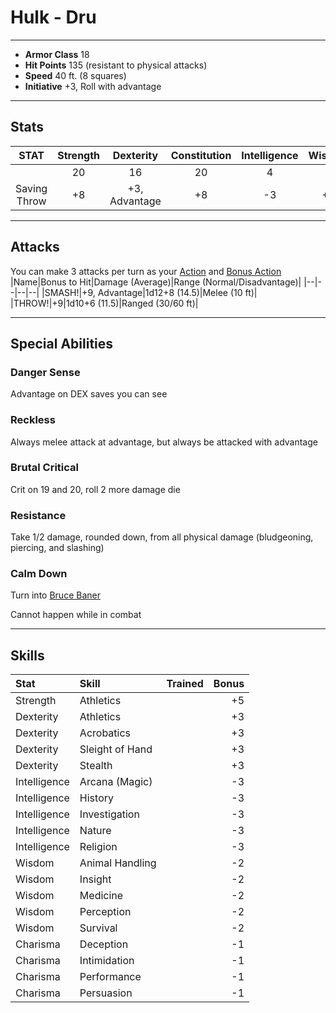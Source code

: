 # Hulk - Dru
___
- **Armor Class** 18
- **Hit Points** 135 (resistant to physical attacks)
- **Speed** 40 ft. (8 squares)
- **Initiative** +3, Roll with advantage
___
## Stats
|STAT|Strength|Dexterity|Constitution|Intelligence|Wisdom|Charisma|
|:---:|:---:|:---:|:---:|:---:|:---:|:---:|
||20|16|20|4|6|8|
|Saving Throw|+8|+3, Advantage|+8|-3|+2|-1|
___
## Attacks
You can make 3 attacks per turn as your [Action](./../README.md#action) and [Bonus Action](./../README.md#bonus-action)
|Name|Bonus to Hit|Damage (Average)|Range (Normal/Disadvantage)|
|--|--|--|--|
|SMASH!|+9, Advantage|1d12+8 (14.5)|Melee (10 ft)|
|THROW!|+9|1d10+6 (11.5)|Ranged (30/60 ft)|
___
## Special Abilities
### Danger Sense
Advantage on DEX saves you can see
### Reckless
Always melee attack at advantage, but always be attacked with advantage
### Brutal Critical
Crit on 19 and 20, roll 2 more damage die
### Resistance
Take 1/2 damage, rounded down, from all physical damage (bludgeoning, piercing, and slashing)
### Calm Down
Turn into [Bruce Baner](./Banner.md)

Cannot happen while in combat
___
## Skills
|Stat|Skill|Trained|Bonus|
|:--|:--|--|--:|
|Strength|Athletics||+5|
|Dexterity|Athletics||+3|
|Dexterity|Acrobatics||+3|
|Dexterity|Sleight of Hand||+3|
|Dexterity|Stealth||+3|
|Intelligence|Arcana (Magic)||-3|
|Intelligence|History||-3|
|Intelligence|Investigation||-3|
|Intelligence|Nature||-3|
|Intelligence|Religion||-3|
|Wisdom|Animal Handling||-2|
|Wisdom|Insight||-2|
|Wisdom|Medicine||-2|
|Wisdom|Perception||-2|
|Wisdom|Survival||-2|
|Charisma|Deception||-1|
|Charisma|Intimidation||-1|
|Charisma|Performance||-1|
|Charisma|Persuasion||-1|
